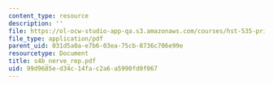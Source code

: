```yaml
---
content_type: resource
description: ''
file: https://ol-ocw-studio-app-qa.s3.amazonaws.com/courses/hst-535-principles-and-practice-of-tissue-engineering-fall-2004/99d9685ed34c14fac2a6a5990fd0f067_s4b_nerve_rep.pdf
file_type: application/pdf
parent_uid: 031d5a0a-e7b6-03ea-75cb-8736c706e99e
resourcetype: Document
title: s4b_nerve_rep.pdf
uid: 99d9685e-d34c-14fa-c2a6-a5990fd0f067
---
```

